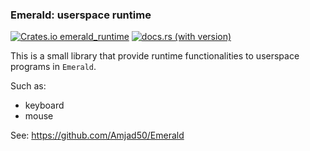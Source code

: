 ### Emerald: userspace runtime

[![Crates.io emerald_runtime](https://img.shields.io/crates/v/emerald_runtime)](https://crates.io/crates/emerald_runtime)
[![docs.rs (with version)](https://img.shields.io/docsrs/emerald_runtime/latest)](https://docs.rs/emerald_runtime/latest/emerald_runtime/)

This is a small library that provide runtime functionalities to userspace programs in `Emerald`.

Such as:
- keyboard
- mouse

See: https://github.com/Amjad50/Emerald